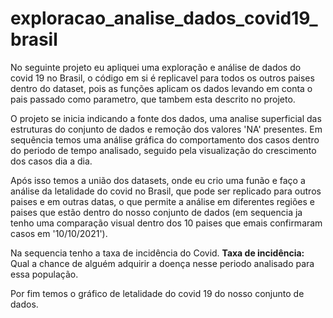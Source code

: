 # exploracao_analise_dados_covid19_brasil
No seguinte projeto eu apliquei uma exploração e análise de dados do covid 19 no Brasil, o código em si é replicavel para todos os outros paises dentro do dataset, pois as funções aplicam os dados levando em conta o pais passado como parametro, que tambem esta descrito no projeto.

O projeto se inicia indicando a fonte dos dados, uma analise superficial das estruturas do conjunto de dados e remoção dos valores 'NA' presentes. Em sequência temos uma análise gráfica do comportamento dos casos dentro do periodo de tempo analisado, seguido pela visualização do crescimento dos casos dia a dia.

Após isso temos a união dos datasets, onde eu crio uma funão e faço a análise da letalidade do covid no Brasil, que pode ser replicado para outros paises e em outras datas, o que permite a análise em diferentes regiões e paises que estão dentro do nosso conjunto de dados (em sequencia ja tenho uma comparação visual dentro dos 10 paises que emais confirmaram casos em '10/10/2021').

Na sequencia tenho a taxa de incidência do Covid.
<b>Taxa de incidência:</b> Qual a chance de alguém adquirir a doença nesse periodo analisado para essa população.

Por fim temos o gráfico de letalidade do covid 19 do nosso conjunto de dados.
